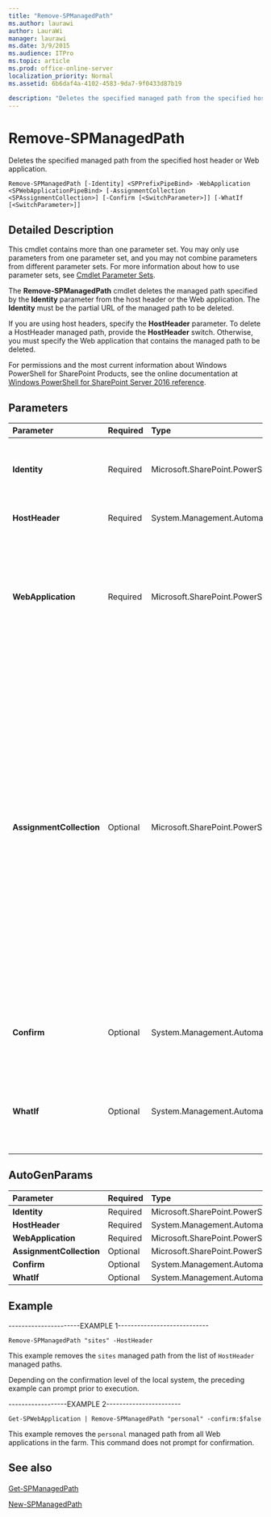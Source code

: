 ```yaml
---
title: "Remove-SPManagedPath"
ms.author: laurawi
author: LauraWi
manager: laurawi
ms.date: 3/9/2015
ms.audience: ITPro
ms.topic: article
ms.prod: office-online-server
localization_priority: Normal
ms.assetid: 6b6daf4a-4102-4583-9da7-9f0433d87b19

description: "Deletes the specified managed path from the specified host header or Web application."
---
```


# Remove-SPManagedPath

Deletes the specified managed path from the specified host header or Web application.
  
```
Remove-SPManagedPath [-Identity] <SPPrefixPipeBind> -WebApplication <SPWebApplicationPipeBind> [-AssignmentCollection <SPAssignmentCollection>] [-Confirm [<SwitchParameter>]] [-WhatIf [<SwitchParameter>]]
```

## Detailed Description

This cmdlet contains more than one parameter set. You may only use parameters from one parameter set, and you may not combine parameters from different parameter sets. For more information about how to use parameter sets, see [Cmdlet Parameter Sets](https://go.microsoft.com/fwlink/?LinkID=187810).
  
The **Remove-SPManagedPath** cmdlet deletes the managed path specified by the **Identity** parameter from the host header or the Web application. The **Identity** must be the partial URL of the managed path to be deleted. 
  
If you are using host headers, specify the **HostHeader** parameter. To delete a HostHeader managed path, provide the **HostHeader** switch. Otherwise, you must specify the Web application that contains the managed path to be deleted. 
  
For permissions and the most current information about Windows PowerShell for SharePoint Products, see the online documentation at [Windows PowerShell for SharePoint Server 2016 reference](https://go.microsoft.com/fwlink/p/?LinkId=671715).
  
## Parameters

|**Parameter**|**Required**|**Type**|**Description**|
|:-----|:-----|:-----|:-----|
|**Identity** <br/> |Required  <br/> |Microsoft.SharePoint.PowerShell.SPPrefixPipeBind  <br/> |Specifies the name of the managed path to delete. For example, in the URL http://sitename/sites/site1, "sites" is the name of the managed path.  <br/> |
|**HostHeader** <br/> |Required  <br/> |System.Management.Automation.SwitchParameter  <br/> |Specifies that the **Identity** is a host header managed path.  <br/> |
|**WebApplication** <br/> |Required  <br/> |Microsoft.SharePoint.PowerShell.WebApplicationPipeBind  <br/> |Specifies the identity of the Web application that hosts the managed path to delete. The type must be a valid GUID, in the form 12345678-90ab-cdef-1234-567890bcdefgh; a valid Web application name (for example, WebApplication1212); or a valid name, in the form WebApp2423.  <br/> |
|**AssignmentCollection** <br/> |Optional  <br/> |Microsoft.SharePoint.PowerShell.SPAssignmentCollection  <br/> |Manages objects for the purpose of proper disposal. Use of objects, such as **SPWeb** or **SPSite**, can use large amounts of memory and use of these objects in Windows PowerShell scripts requires proper memory management. Using the **SPAssignment** object, you can assign objects to a variable and dispose of the objects after they are needed to free up memory. When **SPWeb**, **SPSite**, or **SPSiteAdministration** objects are used, the objects are automatically disposed of if an assignment collection or the **Global** parameter is not used.  <br/> > [!NOTE]> When the **Global** parameter is used, all objects are contained in the global store. If objects are not immediately used, or disposed of by using the **Stop-SPAssignment** command, an out-of-memory scenario can occur.           |
|**Confirm** <br/> |Optional  <br/> |System.Management.Automation.SwitchParameter  <br/> |Prompts you for confirmation before executing the command. For more information, type the following command: **get-help about_commonparameters** <br/> |
|**WhatIf** <br/> |Optional  <br/> |System.Management.Automation.SwitchParameter  <br/> |Displays a message that describes the effect of the command instead of executing the command. For more information, type the following command: **get-help about_commonparameters** <br/> |
   
## AutoGenParams

|**Parameter**|**Required**|**Type**|**Description**|
|:-----|:-----|:-----|:-----|
|**Identity** <br/> |Required  <br/> |Microsoft.SharePoint.PowerShell.SPPrefixPipeBind  <br/> ||
|**HostHeader** <br/> |Required  <br/> |System.Management.Automation.SwitchParameter  <br/> ||
|**WebApplication** <br/> |Required  <br/> |Microsoft.SharePoint.PowerShell.SPWebApplicationPipeBind  <br/> ||
|**AssignmentCollection** <br/> |Optional  <br/> |Microsoft.SharePoint.PowerShell.SPAssignmentCollection  <br/> ||
|**Confirm** <br/> |Optional  <br/> |System.Management.Automation.SwitchParameter  <br/> ||
|**WhatIf** <br/> |Optional  <br/> |System.Management.Automation.SwitchParameter  <br/> ||
   
## Example

----------------------EXAMPLE 1----------------------------
  
```
Remove-SPManagedPath "sites" -HostHeader
```

This example removes the  `sites` managed path from the list of  `HostHeader` managed paths. 
  
Depending on the confirmation level of the local system, the preceding example can prompt prior to execution.
  
------------------EXAMPLE 2-----------------------
  
```
Get-SPWebApplication | Remove-SPManagedPath "personal" -confirm:$false
```

This example removes the  `personal` managed path from all Web applications in the farm. This command does not prompt for confirmation. 
  
## See also

#### 

[Get-SPManagedPath](get-spmanagedpath.md)
  
[New-SPManagedPath](new-spmanagedpath.md)

